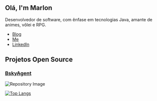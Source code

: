 ## Olá, I'm Marlon

Desenvolvedor de software, com ênfase em tecnologias Java, amante de animes, vôlei e RPG.

- [Blog](https://patinho.tech)
- [Me](https://marlonjerold.me)
- [LinkedIn](https://www.linkedin.com/in/marlon-jerold/)

## Projetos Open Source

### [BskyAgent](https://bsky-agent.vercel.app/)
![Repository Image](https://github.com/user-attachments/assets/67b3191a-4c88-412a-a550-838d6856aa26)

[![Top Langs](https://github-readme-stats.vercel.app/api/top-langs/?username=MarlonJerold&hide=html,css,kotlin,typescript,python,javascript&theme=dark)](https://github.com/anuraghazra/github-readme-stats)
